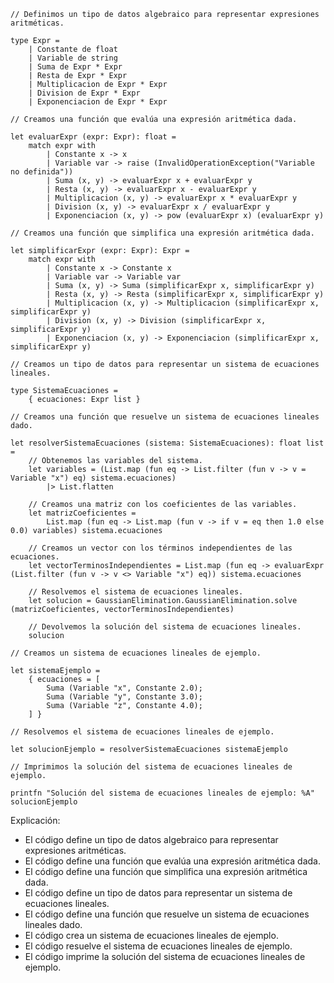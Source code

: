 ```f#
// Definimos un tipo de datos algebraico para representar expresiones aritméticas.

type Expr =
    | Constante de float
    | Variable de string
    | Suma de Expr * Expr
    | Resta de Expr * Expr
    | Multiplicacion de Expr * Expr
    | Division de Expr * Expr
    | Exponenciacion de Expr * Expr

// Creamos una función que evalúa una expresión aritmética dada.

let evaluarExpr (expr: Expr): float =
    match expr with
        | Constante x -> x
        | Variable var -> raise (InvalidOperationException("Variable no definida"))
        | Suma (x, y) -> evaluarExpr x + evaluarExpr y
        | Resta (x, y) -> evaluarExpr x - evaluarExpr y
        | Multiplicacion (x, y) -> evaluarExpr x * evaluarExpr y
        | Division (x, y) -> evaluarExpr x / evaluarExpr y
        | Exponenciacion (x, y) -> pow (evaluarExpr x) (evaluarExpr y)

// Creamos una función que simplifica una expresión aritmética dada.

let simplificarExpr (expr: Expr): Expr =
    match expr with
        | Constante x -> Constante x
        | Variable var -> Variable var
        | Suma (x, y) -> Suma (simplificarExpr x, simplificarExpr y)
        | Resta (x, y) -> Resta (simplificarExpr x, simplificarExpr y)
        | Multiplicacion (x, y) -> Multiplicacion (simplificarExpr x, simplificarExpr y)
        | Division (x, y) -> Division (simplificarExpr x, simplificarExpr y)
        | Exponenciacion (x, y) -> Exponenciacion (simplificarExpr x, simplificarExpr y)

// Creamos un tipo de datos para representar un sistema de ecuaciones lineales.

type SistemaEcuaciones =
    { ecuaciones: Expr list }

// Creamos una función que resuelve un sistema de ecuaciones lineales dado.

let resolverSistemaEcuaciones (sistema: SistemaEcuaciones): float list =
    // Obtenemos las variables del sistema.
    let variables = (List.map (fun eq -> List.filter (fun v -> v = Variable "x") eq) sistema.ecuaciones)
        |> List.flatten

    // Creamos una matriz con los coeficientes de las variables.
    let matrizCoeficientes =
        List.map (fun eq -> List.map (fun v -> if v = eq then 1.0 else 0.0) variables) sistema.ecuaciones

    // Creamos un vector con los términos independientes de las ecuaciones.
    let vectorTerminosIndependientes = List.map (fun eq -> evaluarExpr (List.filter (fun v -> v <> Variable "x") eq)) sistema.ecuaciones

    // Resolvemos el sistema de ecuaciones lineales.
    let solucion = GaussianElimination.GaussianElimination.solve (matrizCoeficientes, vectorTerminosIndependientes)

    // Devolvemos la solución del sistema de ecuaciones lineales.
    solucion

// Creamos un sistema de ecuaciones lineales de ejemplo.

let sistemaEjemplo =
    { ecuaciones = [
        Suma (Variable "x", Constante 2.0);
        Suma (Variable "y", Constante 3.0);
        Suma (Variable "z", Constante 4.0);
    ] }

// Resolvemos el sistema de ecuaciones lineales de ejemplo.

let solucionEjemplo = resolverSistemaEcuaciones sistemaEjemplo

// Imprimimos la solución del sistema de ecuaciones lineales de ejemplo.

printfn "Solución del sistema de ecuaciones lineales de ejemplo: %A" solucionEjemplo
```

Explicación:

* El código define un tipo de datos algebraico para representar expresiones aritméticas.
* El código define una función que evalúa una expresión aritmética dada.
* El código define una función que simplifica una expresión aritmética dada.
* El código define un tipo de datos para representar un sistema de ecuaciones lineales.
* El código define una función que resuelve un sistema de ecuaciones lineales dado.
* El código crea un sistema de ecuaciones lineales de ejemplo.
* El código resuelve el sistema de ecuaciones lineales de ejemplo.
* El código imprime la solución del sistema de ecuaciones lineales de ejemplo.